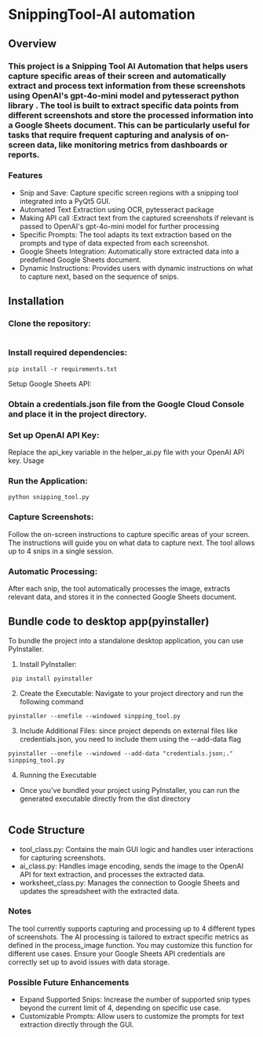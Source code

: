 # SnippingTool-AI automation

## Overview

### This project is a Snipping Tool AI Automation that helps users capture specific areas of their screen and automatically extract and process text information from these screenshots using OpenAI's gpt-4o-mini model and pytesseract python library . The tool is built to extract specific data points from different screenshots and store the processed information into a Google Sheets document. This can be particularly useful for tasks that require frequent capturing and analysis of on-screen data, like monitoring metrics from dashboards or reports.

### Features

- Snip and Save: Capture specific screen regions with a snipping tool integrated into a PyQt5 GUI.
- Automated Text Extraction using OCR, pytesseract package
- Making API call :Extract text from the captured screenshots if relevant is passed to OpenAI's gpt-4o-mini model for further processing
- Specific Prompts: The tool adapts its text extraction based on the prompts and type of data expected from each screenshot.
- Google Sheets Integration: Automatically store extracted data into a predefined Google Sheets document.
- Dynamic Instructions: Provides users with dynamic instructions on what to capture next, based on the sequence of snips.

## Installation

### Clone the repository:

```

```

### Install required dependencies:

```
pip install -r requirements.txt
```

Setup Google Sheets API:

### Obtain a credentials.json file from the Google Cloud Console and place it in the project directory.

### Set up OpenAI API Key:

Replace the api_key variable in the helper_ai.py file with your OpenAI API key.
Usage

### Run the Application:

```
python snipping_tool.py
```

### Capture Screenshots:

Follow the on-screen instructions to capture specific areas of your screen. The instructions will guide you on what data to capture next.
The tool allows up to 4 snips in a single session.

### Automatic Processing:

After each snip, the tool automatically processes the image, extracts relevant data, and stores it in the connected Google Sheets document.

## Bundle code to desktop app(pyinstaller)

To bundle the project into a standalone desktop application, you can use PyInstaller.

1. Install PyInstaller:

```
 pip install pyinstaller
```

2. Create the Executable: Navigate to your project directory and run the following command

```
pyinstaller --onefile --windowed sinpping_tool.py
```

3. Include Additional Files: since project depends on external files like credentials.json, you need to include them using the --add-data flag

```
pyinstaller --onefile --windowed --add-data "credentials.json;." sinpping_tool.py
```

4. Running the Executable

- Once you've bundled your project using PyInstaller, you can run the generated executable directly from the dist directory

```

```

## Code Structure

- tool_class.py: Contains the main GUI logic and handles user interactions for capturing screenshots.
- ai_class.py: Handles image encoding, sends the image to the OpenAI API for text extraction, and processes the extracted data.
- worksheet_class.py: Manages the connection to Google Sheets and updates the spreadsheet with the extracted data.

### Notes

The tool currently supports capturing and processing up to 4 different types of screenshots.
The AI processing is tailored to extract specific metrics as defined in the process_image function. You may customize this function for different use cases.
Ensure your Google Sheets API credentials are correctly set up to avoid issues with data storage.

### Possible Future Enhancements

- Expand Supported Snips: Increase the number of supported snip types beyond the current limit of 4, depending on specific use case.
- Customizable Prompts: Allow users to customize the prompts for text extraction directly through the GUI.
